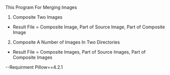 This Program For Merging Images

1. Composite Two Images
 - Result File = Composite Image, Part of Source Image, Part of Composite Image

2. Composite A Number of Images In Two Directories
 - Result File = Composite Images, Part of Source Images, Part of Composite Images

--Requirment
Pillow==4.2.1
